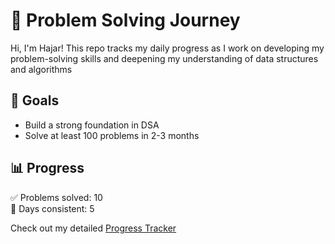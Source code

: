 # 🧠 Problem Solving Journey 

Hi, I'm Hajar! This repo tracks my daily progress as I work on developing my problem-solving skills and deepening my understanding of data structures and algorithms

## 🚀 Goals

- Build a strong foundation in DSA
- Solve at least 100 problems in 2-3 months

## 📊 Progress

✅ Problems solved: 10  
📅 Days consistent: 5  

Check out my detailed [Progress Tracker](./progress_tracker.md)
